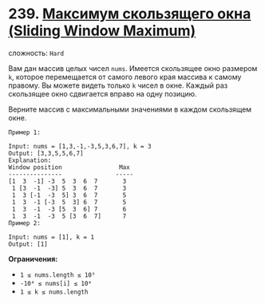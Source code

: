 # 239. [Максимум скользящего окна (Sliding Window Maximum)](https://leetcode.com/problems/sliding-window-maximum/description/)

сложность: `Hard`

Вам дан массив целых чисел `nums`. Имеется скользящее окно размером `k`, которое перемещается от самого левого края массива к самому правому. Вы можете видеть только `k` чисел в окне. Каждый раз скользящее окно сдвигается вправо на одну позицию.

Верните массив с максимальными значениями в каждом скользящем окне.

```
Пример 1:

Input: nums = [1,3,-1,-3,5,3,6,7], k = 3
Output: [3,3,5,5,6,7]
Explanation: 
Window position                Max
---------------               -----
[1  3  -1] -3  5  3  6  7       3
 1 [3  -1  -3] 5  3  6  7       3
 1  3 [-1  -3  5] 3  6  7       5
 1  3  -1 [-3  5  3] 6  7       5
 1  3  -1  -3 [5  3  6] 7       6
 1  3  -1  -3  5 [3  6  7]      7
Пример 2:

Input: nums = [1], k = 1
Output: [1]
```

**Ограничения:**

*   `1 ≤ nums.length ≤ 10⁵`
*   `-10⁴ ≤ nums[i] ≤ 10⁴`
*   `1 ≤ k ≤ nums.length`